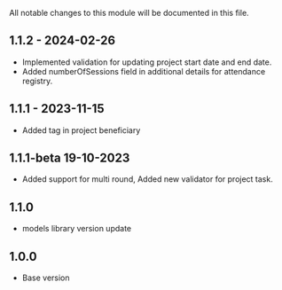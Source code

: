 All notable changes to this module will be documented in this file.

## 1.1.2 - 2024-02-26
- Implemented validation for updating project start date and end date.
- Added numberOfSessions field in additional details for attendance registry.

## 1.1.1 - 2023-11-15
- Added tag in project beneficiary 

## 1.1.1-beta 19-10-2023
  - Added support for multi round, Added new validator for project task.

## 1.1.0
  - models library version update

## 1.0.0
  - Base version


